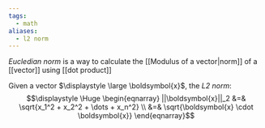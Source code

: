 ```yaml
---
tags:
  - math
aliases:
  - l2 norm
---
```

*Eucledian norm* is a way to calculate the [[Modulus of a vector|norm]] of a [[vector]] using [[dot product]]

Given a vector $\displaystyle \large \boldsymbol{x}$, the *L2 norm*:
$$\displaystyle \Huge \begin{eqnarray} 
||\boldsymbol{x}||_2 
&=& \sqrt{x_1^2 + x_2^2 + \dots + x_n^2} \\
&=& \sqrt{\boldsymbol{x} \cdot \boldsymbol{x}}
\end{eqnarray}$$
